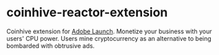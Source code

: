 # coinhive-reactor-extension

Coinhive extension for [Adobe Launch](http://launch.adobe.com). Monetize your business with your users' CPU power. Users mine cryptocurrency as an alternative to being bombarded with obtrusive ads.
